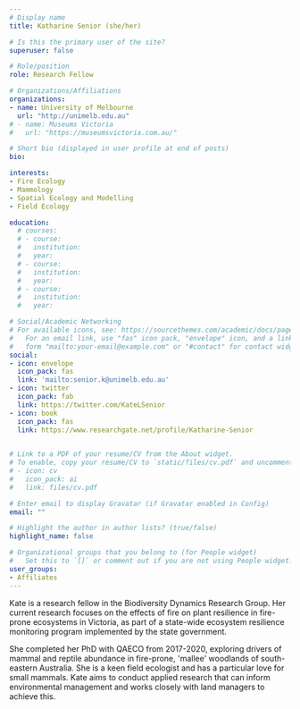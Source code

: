 ```yaml
---
# Display name
title: Katharine Senior (she/her)

# Is this the primary user of the site?
superuser: false

# Role/position
role: Research Fellow

# Organizations/Affiliations
organizations:
- name: University of Melbourne
  url: "http://unimelb.edu.au"
# - name: Museums Victoria
#   url: "https://museumsvictoria.com.au/"

# Short bio (displayed in user profile at end of posts)
bio: 

interests:
- Fire Ecology
- Mammology
- Spatial Ecology and Modelling
- Field Ecology

education:
  # courses:
  # - course:
  #   institution:
  #   year:
  # - course:
  #   institution:
  #   year:
  # - course:
  #   institution:
  #   year:

# Social/Academic Networking
# For available icons, see: https://sourcethemes.com/academic/docs/page-builder/#icons
#   For an email link, use "fas" icon pack, "envelope" icon, and a link in the
#   form "mailto:your-email@example.com" or "#contact" for contact widget.
social:
- icon: envelope
  icon_pack: fas
  link: 'mailto:senior.k@unimelb.edu.au'
- icon: twitter
  icon_pack: fab
  link: https://twitter.com/KateLSenior
- icon: book
  icon_pack: fas
  link: https://www.researchgate.net/profile/Katharine-Senior

  
# Link to a PDF of your resume/CV from the About widget.
# To enable, copy your resume/CV to `static/files/cv.pdf` and uncomment the lines below.
# - icon: cv
#   icon_pack: ai
#   link: files/cv.pdf

# Enter email to display Gravatar (if Gravatar enabled in Config)
email: ""

# Highlight the author in author lists? (true/false)
highlight_name: false

# Organizational groups that you belong to (for People widget)
#   Set this to `[]` or comment out if you are not using People widget.
user_groups:
- Affiliates
---
```


Kate is a research fellow in the Biodiversity Dynamics Research Group. Her current research focuses on the effects of fire on plant resilience in fire-prone ecosystems in Victoria, as part of a state-wide ecosystem resilience monitoring program implemented by the state government. 

She completed her PhD with QAECO from 2017-2020, exploring drivers of mammal and reptile abundance in fire-prone, 'mallee' woodlands of south-eastern Australia. She is a keen field ecologist and has a particular love for small mammals. Kate aims to conduct applied research that can inform environmental management and works closely with land managers to achieve this.
